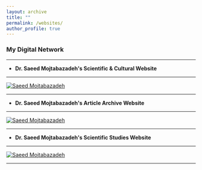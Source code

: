 ```yaml
---
layout: archive
title: ""
permalink: /websites/
author_profile: true
---
```


### **My Digital Network**
___

* **Dr. Saeed Mojtabazadeh's Scientific & Cultural Website**

___

<a href="http://www.mojtabazadeh.ir/" target="_blank">
    <img src="https://github.com/mojtabazadeh/mojtabazadeh.github.io/blob/main/images/web1.jpg?raw=true" alt="Saeed Mojtabazadeh" />
</a>

___

* **Dr. Saeed Mojtabazadeh's Article Archive Website**

___
<a href="http://www.drmojtabazadeh.ir/" target="_blank">
    <img src="https://github.com/mojtabazadeh/mojtabazadeh.github.io/blob/main/images/web2.jpg?raw=true" alt="Saeed Mojtabazadeh" />
</a>

___

* **Dr. Saeed Mojtabazadeh's Scientific Studies Website**

___

<a href="http://www.smoj.ir/" target="_blank">
    <img src="https://github.com/mojtabazadeh/mojtabazadeh.github.io/blob/main/images/web3.jpg?raw=true" alt="Saeed Mojtabazadeh" />
</a>

___

